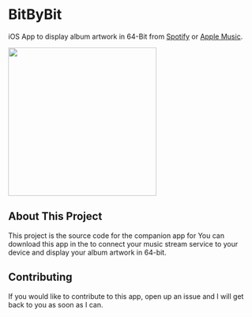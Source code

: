 #  BitByBit

iOS App to display album artwork in 64-Bit from [Spotify](https://www.spotify.com) or [Apple Music](https://music.apple.com/us/browse).

<img src="BitByBit/Assets.xcassets/AppIcon.appiconset/AppIcon.png" width="300" height="300"/>

## About This Project

This project is the source code for the companion app for <TODO> You can download this app in the <TODO> to connect your music stream service to your device and display your album artwork in 64-bit.

## Contributing
If you would like to contribute to this app, open up an issue and I will get back to you as soon as I can.

